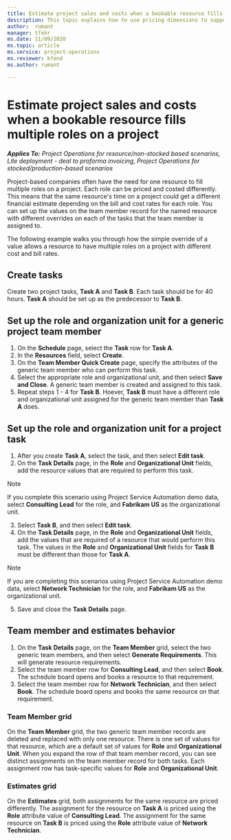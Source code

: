 ```yaml
---
title: Estimate project sales and costs when a bookable resource fills multiple roles on a project 
description: This topic explains how to use pricing dimensions to support pricing and costing estimates for a resource that fills multiple roles on a project.
author:  rumant
manager: tfehr 
ms.date: 11/09/2020  
ms.topic: article 
ms.service: project-operations 
ms.reviewer: kfend 
ms.author: rumant 

--- 
```


# Estimate project sales and costs when a bookable resource fills multiple roles on a project 

_**Applies To:** Project Operations for resource/non-stocked based scenarios, Lite deployment - deal to proforma invoicing, Project Operations for stocked/production-based scenarios_ 

Project-based companies often have the need for one resource to fill multiple roles on a project. Each role can be priced and costed differently. This means that the same resource's time on a project could get a different financial estimate depending on the bill and cost rates for each role. You can set up the values on the team member record for the named resource with different overrides on each of the tasks that the team member is assigned to.

The following example walks you through how the simple override of a value allows a resource to have multiple roles on a project with different cost and bill rates.

## Create tasks

Create two project tasks, **Task A** and **Task B**. Each task should be for 40 hours. **Task A** should be set up as the predecessor to **Task B**.

## Set up the role and organization unit for a generic project team member

1. On the **Schedule** page, select the **Task** row for **Task A**. 
2. In the **Resources** field, select **Create**.
3. On the **Team Member Quick Create** page, specify the attributes of the generic team member who can perform this task.
4. Select the appropriate role and organizational unit, and then select **Save and Close**. A generic team member is created and assigned to this task. 
5. Repeat steps 1 - 4 for **Task B**. Hoever, **Task B** must have a different role and organizational unit assigned for the generic team member than **Task A** does. 

## Set up the role and organization unit for a project task

1. After you create **Task A**, select the task, and then select **Edit task**.
2. On the **Task Details** page, in the **Role** and **Organizational Unit** fields, add the resource values that are required to perform this task. 

  > [!NOTE]
  > If you complete this scenario using Project Service Automation demo data, select **Consulting Lead** for the role, and **Fabrikam US** as the organizational unit.

3. Select **Task B**, and then select **Edit task**.
4. On the **Task Details** page, in the **Role** and **Organizational Unit** fields, add the values that are required of a resource that would perform this task. The values in the **Role** and **Organizational Unit** fields for **Task B** must be different than those for **Task A**. 

  > [!NOTE]
  > If you are completing this scenarios using Project Service Automation demo data, select **Network Technician** for the role, and **Fabrikam US** as the organizational unit.

5. Save and close the **Task Details** page. 

## Team member and estimates behavior 

1. On the **Task Details** page, on the **Team Member** grid, select the two generic team members, and then select **Generate Requirements**. This will generate resource requirements. 
2. Select the team member row for **Consulting Lead**, and then select **Book**. The schedule board opens and books a resource to that requirement.
3. Select the team member row for **Network Technician**, and then select **Book**. The schedule board opens and books the same resource on that requirement.

### Team Member grid 

On the **Team Member** grid, the two generic team member records are deleted and replaced with only one resource. There is one set of values for that resource, which are a default set of values for **Role** and **Organizational Unit**.
When you expand the row of that team member record, you can see distinct assignments on the team member record for both tasks. Each assignment row has task-specific values for **Role** and **Organizational Unit**. 

### Estimates grid 

On the **Estimates** grid, both assignments for the same resource are priced differently. The assignment for the resource on **Task A** is priced using the **Role** attribute value of **Consulting Lead**. The assignment for the same resource on **Task B** is priced using the **Role** attribute value of **Network Technician**.



